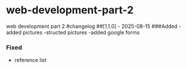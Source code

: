 # web-development-part-2
web development part 2
#changelog
##[1.1.0] - 2025-08-15
###Added
-added pictures
-structed pictures
-added google forms
### Fixed
- reference list
